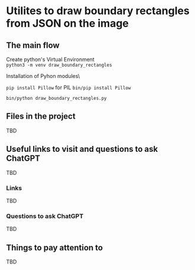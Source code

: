 #  Utilites to draw boundary rectangles from JSON on the image

## The main flow
Create python's Virtual Environment\
`python3 -m venv draw_boundary_rectangles`

Installation of Pyhon modules\

`pip install Pillow` for PIL
`bin/pip install Pillow`

`bin/python draw_boundary_rectangles.py`


## Files in the project
TBD

## Useful links to visit and questions to ask ChatGPT 
TBD

### Links 
TBD

### Questions to ask ChatGPT 
TBD

## Things to pay attention to
TBD
